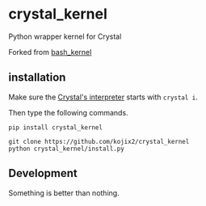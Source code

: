 # crystal_kernel

Python wrapper kernel for Crystal

Forked from [bash_kernel](https://github.com/takluyver/bash_kernel)

## installation

Make sure the [Crystal's interpreter](https://crystal-lang.org/2021/12/29/crystal-i.html) starts with `crystal i`. 

Then type the following commands.

```
pip install crystal_kernel

git clone https://github.com/kojix2/crystal_kernel
python crystal_kernel/install.py
```

## Development

Something is better than nothing.

